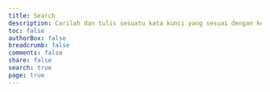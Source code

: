 ```yaml
---
title: Search
description: Carilah dan tulis sesuatu kata kunci yang sesuai dengan keinginan Anda, dan carilah sampe ketemu!.
toc: false
authorBox: false
breadcrumb: false
comments: false
share: false
search: true
page: true
---
```


<style>
.gsc-control-cse, 
.gsc-result{
    border: none!important;
    background-color: transparent!important;
}
.gsc-result-info,
.gsc-orderby-label{
    color: var(--disabled-text-color)!important;
}
.gs-title *{
    color: var(--text-color)!important;
    font-size: 1.7rem!important;
}
.gsc-control-cse .gsc-table-result{
    display: grid;
}
.gsc-url-top{
    display: none!important;
}
.gs-result{
    padding-bottom: 1rem;
    border-bottom: 2px solid  var(--border-color);
}
.gs-result .gs-image, 
.gs-result .gs-promotion-image {
    vertical-align: middle;
    border: none;
    max-width: none;
    max-height: none;
    position: initial;
    display: inline-block;
    border-radius: 0.3rem;
}
.gs-result .gs-image:hover, 
.gs-result .gs-promotion-image:hover{
    border: none!important;
}
.gs-webResult:not(.gs-no-results-result):not(.gs-error-result) .gs-snippet, .gs-fileFormatType{
    color: var(--text-color);
    font-weight: 400;
    line-height: 1.7;
}
.gcsc-more-maybe-branding-root,
.gcsc-find-more-on-google,
.gcsc-branding-clickable{
    color: var(--text-color)!important;
}
.gsc-cursor-page{
    padding: 1rem;
    background-color: var(--background-color)!important;
    border-radius: 0.2em;
    font-size: 1em;
    margin: 3rem 0.3rem !important;
}
.gsc-cursor-box{
    margin: 3rem 0.3rem !important;
}
</style>
